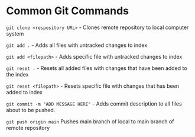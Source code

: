 # Common Git Commands

`git clone <respository URL>` - Clones remote repository to local computer system

`git add .` - Adds all files with untracked changes to index

`git add <filepath>` - Adds specific file with untracked changes to index

`git reset .` - Resets all added files with changes that have been added to the index

`git reset <filepath>` - Resets specific file with changes that has been added to index

`git commit -m "ADD MESSAGE HERE"` - Adds commit description to all files about to be pushed.

`git push origin main` Pushes main branch of local to main branch of remote repository
